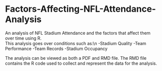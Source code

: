 # Factors-Affecting-NFL-Attendance-Analysis
An analysis of NFL Stadium Attendance and the factors that affect them over time using R.
\
This analysis goes over conditions such as:\n
-Stadium Quality
-Team Performance
-Team Records
-Stadium Occupancy

The analysis can be viewed as both a PDF and RMD file. The RMD file contains the R code used to collect and represent the data for the analysis.
